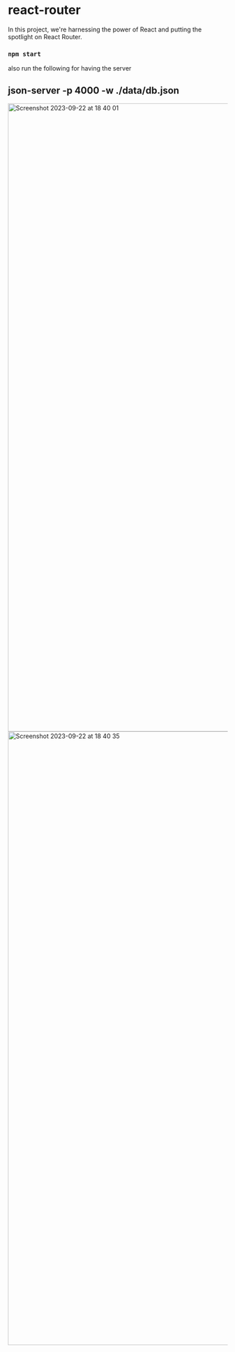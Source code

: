 # react-router
In this project, we're harnessing the power of React and putting the spotlight on React Router.

### `npm start`
also run the following for having the server

## json-server -p 4000 -w ./data/db.json 

<img width="1439" alt="Screenshot 2023-09-22 at 18 40 01" src="https://github.com/lucatron/react-router/assets/5825516/03691674-6f23-4fa0-9749-adc23c0e40cf">


<img width="1406" alt="Screenshot 2023-09-22 at 18 40 35" src="https://github.com/lucatron/react-router/assets/5825516/1abdb160-8827-4d53-a379-9c94eb17713c">
